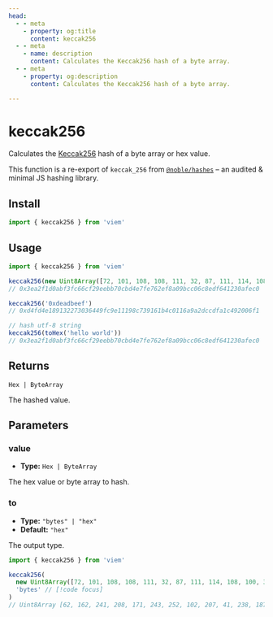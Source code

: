 ```yaml
---
head:
  - - meta
    - property: og:title
      content: keccak256
  - - meta
    - name: description
      content: Calculates the Keccak256 hash of a byte array.
  - - meta
    - property: og:description
      content: Calculates the Keccak256 hash of a byte array.

---
```


# keccak256

Calculates the [Keccak256](https://en.wikipedia.org/wiki/SHA-3) hash of a byte array or hex value.

This function is a re-export of `keccak_256` from [`@noble/hashes`](https://github.com/paulmillr/noble-hashes) – an audited & minimal JS hashing library.

## Install

```ts
import { keccak256 } from 'viem'
```

## Usage

```ts
import { keccak256 } from 'viem'

keccak256(new Uint8Array([72, 101, 108, 108, 111, 32, 87, 111, 114, 108, 100, 33])
// 0x3ea2f1d0abf3fc66cf29eebb70cbd4e7fe762ef8a09bcc06c8edf641230afec0

keccak256('0xdeadbeef')
// 0xd4fd4e189132273036449fc9e11198c739161b4c0116a9a2dccdfa1c492006f1

// hash utf-8 string
keccak256(toHex('hello world'))
// 0x3ea2f1d0abf3fc66cf29eebb70cbd4e7fe762ef8a09bcc06c8edf641230afec0
```

## Returns

`Hex | ByteArray`

The hashed value.

## Parameters

### value

- **Type:** `Hex | ByteArray`

The hex value or byte array to hash.

### to

- **Type:** `"bytes" | "hex"`
- **Default:** `"hex"`

The output type.

```ts
import { keccak256 } from 'viem'

keccak256(
  new Uint8Array([72, 101, 108, 108, 111, 32, 87, 111, 114, 108, 100, 33],
  'bytes' // [!code focus]
)
// Uint8Array [62, 162, 241, 208, 171, 243, 252, 102, 207, 41, 238, 187, 112, 203, 212, 231, 254, 118, 46, 248, 160, 155, 204, 6, 200, 237, 246, 65, 35, 10, 254, 192] // [!code focus]
```